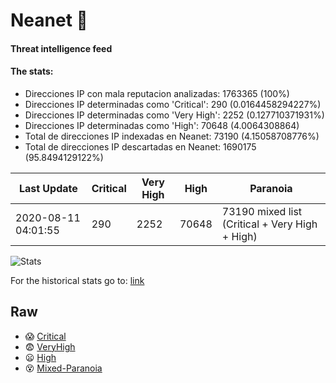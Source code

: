 # Neanet :hocho:
#### Threat intelligence feed
#### The stats:

- Direcciones IP con mala reputacion analizadas: 1763365 (100%)
- Direcciones IP determinadas como 'Critical':  290 (0.0164458294227%)
- Direcciones IP determinadas como 'Very High':  2252 (0.127710371931%)
- Direcciones IP determinadas como 'High':  70648 (4.0064308864)
- Total de direcciones IP indexadas en Neanet:  73190 (4.15058708776%)
- Total de direcciones IP descartadas en Neanet:  1690175 (95.8494129122%)

| Last Update | Critical | Very High | High | Paranoia |
| --- | --- | --- | --- | --- |
| 2020-08-11 04:01:55 | 290 | 2252 | 70648 | 73190 mixed list (Critical + Very High + High)|

![Stats](https://docs.google.com/spreadsheets/d/e/2PACX-1vSnaNMIXVabIpDJjufMlzH7poXnshF3mgd8Is1g9ytUEzVsP5my4Trn8f-xkoLLQ38xpL3HtmUexLo6/pubchart?oid=501124687&format=image)

For the historical stats go to: [link](/stats.csv)
## Raw
- :scream: [Critical](https://raw.githubusercontent.com/JavaGarcia/Neanet/master/blacklists/neanet_critical.txt)
- :fearful: [VeryHigh](https://raw.githubusercontent.com/JavaGarcia/Neanet/master/blacklists/neanet_veryHigh.txtt)
- :frowning: [High](https://raw.githubusercontent.com/JavaGarcia/Neanet/master/blacklists/neanet_high.txt)
- :dizzy_face: [Mixed-Paranoia](https://raw.githubusercontent.com/JavaGarcia/Neanet/master/blacklists/neanet_all.txt)





























































































